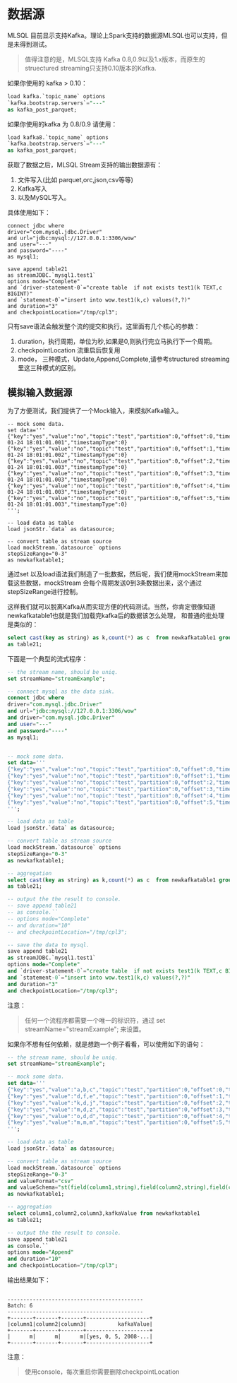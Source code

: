 # 数据源

MLSQL 目前显示支持Kafka。理论上Spark支持的数据源MLSQL也可以支持，但是未得到测试。


> 值得注意的是，MLSQL支持 Kafka 0.8,0.9以及1.x版本，而原生的struectured streaming只支持0.10版本的Kafka.

如果你使用的 kafka > 0.10：

```sql
load kafka.`topic_name` options
`kafka.bootstrap.servers`="---"
as kafka_post_parquet;
```

如果你使用的kafka 为 0.8/0.9 请使用：


```sql
load kafka8.`topic_name` options
`kafka.bootstrap.servers`="---"
as kafka_post_parquet;
```

获取了数据之后，MLSQL Stream支持的输出数据源有：
 
1. 文件写入(比如 parquet,orc,json,csv等等)
2. Kafka写入
3. 以及MySQL写入。

具体使用如下：

```
connect jdbc where  
driver="com.mysql.jdbc.Driver"
and url="jdbc:mysql://127.0.0.1:3306/wow"
and user="---"
and password="----"
as mysql1;

save append table21  
as streamJDBC.`mysql1.test1` 
options mode="Complete"
and `driver-statement-0`="create table  if not exists test1(k TEXT,c BIGINT)"
and `statement-0`="insert into wow.test1(k,c) values(?,?)"
and duration="3"
and checkpointLocation="/tmp/cpl3";
```

只有save语法会触发整个流的提交和执行。这里面有几个核心的参数：

1. duration，执行周期，单位为秒,如果是0,则执行完立马执行下一个周期。
2. checkpointLocation 流重启后恢复用
3. mode， 三种模式，Update,Append,Complete,请参考structured streaming里这三种模式的区别。

## 模拟输入数据源

为了方便测试，我们提供了一个Mock输入，来模拟Kafka输入。

```
-- mock some data.
set data='''
{"key":"yes","value":"no","topic":"test","partition":0,"offset":0,"timestamp":"2008-01-24 18:01:01.001","timestampType":0}
{"key":"yes","value":"no","topic":"test","partition":0,"offset":1,"timestamp":"2008-01-24 18:01:01.002","timestampType":0}
{"key":"yes","value":"no","topic":"test","partition":0,"offset":2,"timestamp":"2008-01-24 18:01:01.003","timestampType":0}
{"key":"yes","value":"no","topic":"test","partition":0,"offset":3,"timestamp":"2008-01-24 18:01:01.003","timestampType":0}
{"key":"yes","value":"no","topic":"test","partition":0,"offset":4,"timestamp":"2008-01-24 18:01:01.003","timestampType":0}
{"key":"yes","value":"no","topic":"test","partition":0,"offset":5,"timestamp":"2008-01-24 18:01:01.003","timestampType":0}
''';

-- load data as table
load jsonStr.`data` as datasource;

-- convert table as stream source
load mockStream.`datasource` options 
stepSizeRange="0-3"
as newkafkatable1;
```

通过set 以及load语法我们制造了一批数据，然后呢，我们使用mockStream来加载这些数据，mockStream
会每个周期发送0到3条数据出来，这个通过stepSizeRange进行控制。

这样我们就可以脱离Kafka从而实现方便的代码测试。当然，你肯定很像知道newkafkatable1也就是我们加载完kafka后的数据该怎么处理，
和普通的批处理是类似的：

```sql
select cast(key as string) as k,count(*) as c  from newkafkatable1 group by key
as table21;
```

下面是一个典型的流式程序：


```sql
-- the stream name, should be uniq.
set streamName="streamExample";

-- connect mysql as the data sink.
connect jdbc where  
driver="com.mysql.jdbc.Driver"
and url="jdbc:mysql://127.0.0.1:3306/wow"
and driver="com.mysql.jdbc.Driver"
and user="---"
and password="----"
as mysql1;


-- mock some data.
set data='''
{"key":"yes","value":"no","topic":"test","partition":0,"offset":0,"timestamp":"2008-01-24 18:01:01.001","timestampType":0}
{"key":"yes","value":"no","topic":"test","partition":0,"offset":1,"timestamp":"2008-01-24 18:01:01.002","timestampType":0}
{"key":"yes","value":"no","topic":"test","partition":0,"offset":2,"timestamp":"2008-01-24 18:01:01.003","timestampType":0}
{"key":"yes","value":"no","topic":"test","partition":0,"offset":3,"timestamp":"2008-01-24 18:01:01.003","timestampType":0}
{"key":"yes","value":"no","topic":"test","partition":0,"offset":4,"timestamp":"2008-01-24 18:01:01.003","timestampType":0}
{"key":"yes","value":"no","topic":"test","partition":0,"offset":5,"timestamp":"2008-01-24 18:01:01.003","timestampType":0}
''';

-- load data as table
load jsonStr.`data` as datasource;

-- convert table as stream source
load mockStream.`datasource` options 
stepSizeRange="0-3"
as newkafkatable1;

-- aggregation 
select cast(key as string) as k,count(*) as c  from newkafkatable1 group by key
as table21;

-- output the the result to console.
-- save append table21  
-- as console.`` 
-- options mode="Complete"
-- and duration="10"
-- and checkpointLocation="/tmp/cpl3";

-- save the data to mysql.
save append table21  
as streamJDBC.`mysql1.test1` 
options mode="Complete"
and `driver-statement-0`="create table  if not exists test1(k TEXT,c BIGINT)"
and `statement-0`="insert into wow.test1(k,c) values(?,?)"
and duration="3"
and checkpointLocation="/tmp/cpl3";
```

注意：

> 任何一个流程序都需要一个唯一的标识符，通过  set streamName="streamExample"; 来设置。


如果你不想有任何依赖，就是想跑一个例子看看，可以使用如下的语句：

```sql
-- the stream name, should be uniq.
set streamName="streamExample";

-- mock some data.
set data='''
{"key":"yes","value":"a,b,c","topic":"test","partition":0,"offset":0,"timestamp":"2008-01-24 18:01:01.001","timestampType":0}
{"key":"yes","value":"d,f,e","topic":"test","partition":0,"offset":1,"timestamp":"2008-01-24 18:01:01.002","timestampType":0}
{"key":"yes","value":"k,d,j","topic":"test","partition":0,"offset":2,"timestamp":"2008-01-24 18:01:01.003","timestampType":0}
{"key":"yes","value":"m,d,z","topic":"test","partition":0,"offset":3,"timestamp":"2008-01-24 18:01:01.003","timestampType":0}
{"key":"yes","value":"o,d,d","topic":"test","partition":0,"offset":4,"timestamp":"2008-01-24 18:01:01.003","timestampType":0}
{"key":"yes","value":"m,m,m","topic":"test","partition":0,"offset":5,"timestamp":"2008-01-24 18:01:01.003","timestampType":0}
''';

-- load data as table
load jsonStr.`data` as datasource;

-- convert table as stream source
load mockStream.`datasource` options 
stepSizeRange="0-3"
and valueFormat="csv"
and valueSchema="st(field(column1,string),field(column2,string),field(column3,string))"
as newkafkatable1;

-- aggregation 
select column1,column2,column3,kafkaValue from newkafkatable1 
as table21;

-- output the the result to console.
save append table21  
as console.`` 
options mode="Append"
and duration="10"
and checkpointLocation="/tmp/cpl3";
```

输出结果如下：


```

-------------------------------------------
Batch: 6
-------------------------------------------
+-------+-------+-------+--------------------+
|column1|column2|column3|          kafkaValue|
+-------+-------+-------+--------------------+
|      m|      m|      m|[yes, 0, 5, 2008-...|
+-------+-------+-------+--------------------+
```


注意：

> 使用console，每次重启你需要删除checkpointLocation
  







